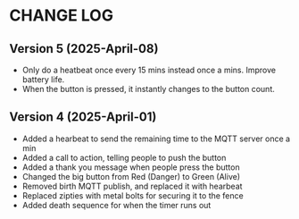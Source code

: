 # CHANGE LOG

## Version 5 (2025-April-08)

- Only do a heatbeat once every 15 mins instead once a mins. Improve battery life.
- When the button is pressed, it instantly changes to the button count.

## Version 4 (2025-April-01)

- Added a hearbeat to send the remaining time to the MQTT server once a min
- Added a call to action, telling people to push the button
- Added a thank you message when people press the button
- Changed the big button from Red (Danger) to Green (Alive)
- Removed birth MQTT publish, and replaced it with hearbeat
- Replaced zipties with metal bolts for securing it to the fence
- Added death sequence for when the timer runs out
